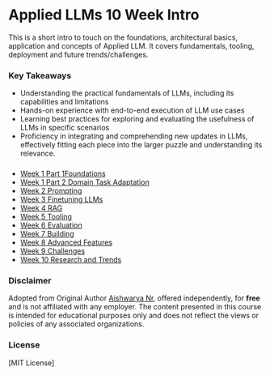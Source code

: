 # Applied LLMs 10 Week Intro

This is a short intro to touch on the foundations, architectural basics, application and concepts of Applied LLM. It covers fundamentals, tooling, deployment and future trends/challenges.

### Key Takeaways

- Understanding the practical fundamentals of LLMs, including its capabilities and limitations
- Hands-on experience with end-to-end execution of LLM use cases
- Learning best practices for exploring and evaluating the usefulness of LLMs in specific scenarios
- Proficiency in integrating and comprehending new updates in LLMs, effectively fitting each piece into the larger puzzle and understanding its relevance.

###
- [Week 1 Part 1Foundations](https://github.com/ginobaltazar7/66daysofdata/blob/master/GenAI/free_courses/Applied_LLMs_Intro/week1_part1_foundations.md)
- [Week 1 Part 2 Domain Task Adaptation](https://github.com/ginobaltazar7/66daysofdata/blob/master/GenAI/free_courses/Applied_LLMs_Intro/week1_part2_domain_task_adaptation.md)
- [Week 2 Prompting](https://github.com/ginobaltazar7/66daysofdata/blob/master/GenAI/free_courses/Applied_LLMs_Intro/week2_prompting.md)
- [Week 3 Finetuning LLMs](https://github.com/ginobaltazar7/66daysofdata/blob/master/GenAI/free_courses/Applied_LLMs_Intro/week3_finetuning_llms.md)
- [Week 4 RAG](https://github.com/ginobaltazar7/66daysofdata/blob/master/GenAI/free_courses/Applied_LLMs_Intro/week4_RAG.md)
- [Week 5 Tooling](https://github.com/ginobaltazar7/66daysofdata/blob/master/GenAI/free_courses/Applied_LLMs_Intro/week5_tools_for_LLM_apps.md)
- [Week 6 Evaluation](https://github.com/ginobaltazar7/66daysofdata/blob/master/GenAI/free_courses/Applied_LLMs_Intro/week6_llm_evaluation.md)
- [Week 7 Building](https://github.com/ginobaltazar7/66daysofdata/blob/master/GenAI/free_courses/Applied_LLMs_Intro/week7_build_llm_app.md)
- [Week 8 Advanced Features](https://github.com/ginobaltazar7/66daysofdata/blob/master/GenAI/free_courses/Applied_LLMs_Intro/week8_advanced_features.md)
- [Week 9 Challenges](https://github.com/ginobaltazar7/66daysofdata/blob/master/GenAI/free_courses/Applied_LLMs_Intro/week9_challenges_with_llms.md)
- [Week 10 Research and Trends](https://github.com/ginobaltazar7/66daysofdata/blob/master/GenAI/free_courses/Applied_LLMs_Intro/week10_research_trends.md)

### Disclaimer

Adopted from Original Author [Aishwarya Nr](https://www.linkedin.com/in/areganti/), offered independently, for **free** and is not affiliated with any employer. The content presented in this course is intended for educational purposes only and does not reflect the views or policies of any associated organizations.

### License

[MIT License]
